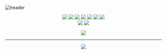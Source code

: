 ![header](https://capsule-render.vercel.app/api?type=transparent&fontColor=703ee5&height=200&section=header&text=TERA&desc=Park-Ne-eun&descAlign=56&fontSize=90&animation=twinkling)

<div align="center">
  <img src="https://img.shields.io/badge/-Nextjs-%23000000?style=flat-square&logo=nextdotjs&logoColor=2361DAFB&labelColor=282828" />
  <img src="https://img.shields.io/badge/-React-%2361DAFB?style=flat-square&logo=React&logoColor=2361DAFB&labelColor=282828" />
  <img src="https://img.shields.io/badge/-JavaScript-%23F7DF1E?style=flat-square&logo=Javascript&logoColor=2361DAFB&labelColor=282828" />  
  <img src="https://img.shields.io/badge/-TypeScript-%233178C6?style=flat-square&logo=TypeScript&logoColor=2361DAFB&labelColor=282828" />
  <img src="https://img.shields.io/badge/-HTML5-%23E34F26?style=flat-square&logo=HTML5&logoColor=2361DAFB&labelColor=282828" />
  <img src="https://img.shields.io/badge/-CSS3-%231572B6?style=flat-square&logo=CSS3&logoColor=2361DAFB&labelColor=282828" />
  <img src="https://img.shields.io/badge/-SCSS-%23CC6699?style=flat-square&logo=Sass&logoColor=2361DAFB&labelColor=282828" />
  
</div>
<div align="center">
  <img src="https://img.shields.io/badge/-AWS-%23232F3E?style=flat-square&logo=amazonaws&logoColor=2361DAFB&labelColor=282828" />
  <img src="https://img.shields.io/badge/-Jenkins-%23D24939?style=flat-square&logo=jenkins&logoColor=2361DAFB&labelColor=282828" />
</div>
<div align="center">
  <p></p>
  <img src="https://github-readme-stats.vercel.app/api/top-langs?username=Ne-eun&layout=compact&show_icons=true&theme=shades-of-purple" />
</div>
<!-- [![Top Langs](https://github-readme-stats.vercel.app/api/top-langs/?username=Ne-eun&layout=compact)](https://github.com/anuraghazra/github-readme-stats) -->

*** 
<div align="center">
  <p></p>
  <a align="center" href="https://teraaa.notion.site/TERA-4dc2b379f7e749599c159758313e718d">
    <img src="https://img.shields.io/badge/이력서-Resume-%23C61C3E?style=for-the-badge&logo=Read the Docs&logoColor=2361DAFB&labelColor=282828" />
  </a>
</div>
